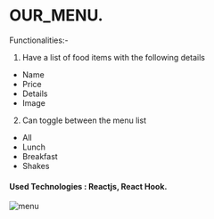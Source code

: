 # OUR_MENU.

Functionalities:-

1. Have a list of food items with the following details 
 * Name
 * Price
 * Details
 * Image
 
2. Can toggle between the menu list
 * All
 * Lunch
 * Breakfast
 * Shakes
  
#### Used Technologies : Reactjs, React Hook.

![menu](https://user-images.githubusercontent.com/83206716/116574921-d0ff1d00-a92b-11eb-9826-a37562cadf71.png)

